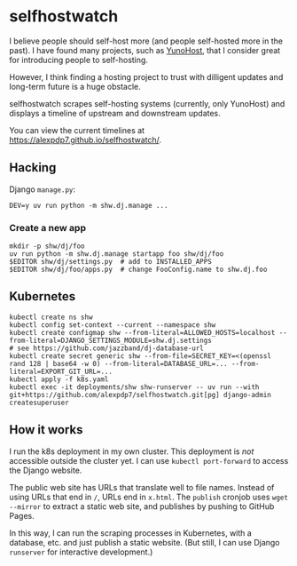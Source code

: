# selfhostwatch

I believe people should self-host more (and people self-hosted more in the past).
I have found many projects, such as [YunoHost](https://yunohost.org/), that I consider great for introducing people to self-hosting.

However, I think finding a hosting project to trust with dilligent updates and long-term future is a huge obstacle.

selfhostwatch scrapes self-hosting systems (currently, only YunoHost) and displays a timeline of upstream and downstream updates.

You can view the current timelines at <https://alexpdp7.github.io/selfhostwatch/>.

## Hacking

Django `manage.py`:

```
DEV=y uv run python -m shw.dj.manage ...
```

### Create a new app

```
mkdir -p shw/dj/foo
uv run python -m shw.dj.manage startapp foo shw/dj/foo
$EDITOR shw/dj/settings.py  # add to INSTALLED_APPS
$EDITOR shw/dj/foo/apps.py  # change FooConfig.name to shw.dj.foo
```

## Kubernetes

```
kubectl create ns shw
kubectl config set-context --current --namespace shw
kubectl create configmap shw --from-literal=ALLOWED_HOSTS=localhost --from-literal=DJANGO_SETTINGS_MODULE=shw.dj.settings
# see https://github.com/jazzband/dj-database-url
kubectl create secret generic shw --from-file=SECRET_KEY=<(openssl rand 128 | base64 -w 0) --from-literal=DATABASE_URL=... --from-literal=EXPORT_GIT_URL=...
kubectl apply -f k8s.yaml
kubectl exec -it deployments/shw shw-runserver -- uv run --with git+https://github.com/alexpdp7/selfhostwatch.git[pg] django-admin createsuperuser
```

## How it works

I run the k8s deployment in my own cluster.
This deployment is *not* accessible outside the cluster yet.
I can use `kubectl port-forward` to access the Django website.

The public web site has URLs that translate well to file names.
Instead of using URLs that end in `/`, URLs end in `x.html`.
The `publish` cronjob uses `wget --mirror` to extract a static web site, and publishes by pushing to GitHub Pages.

In this way, I can run the scraping processes in Kubernetes, with a database, etc. and just publish a static website.
(But still, I can use Django `runserver` for interactive development.)
